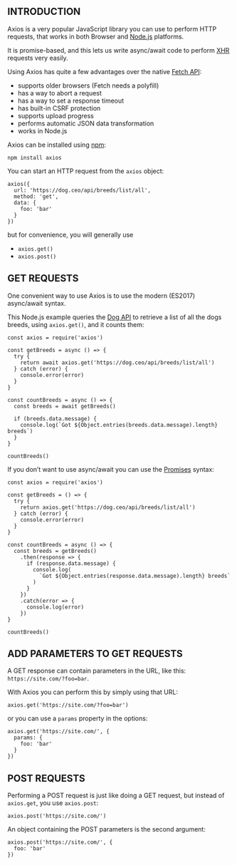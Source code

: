## INTRODUCTION

Axios is a very popular JavaScript library you can use to perform HTTP requests, that works in both Browser and [Node.js](https://flaviocopes.com/node/) platforms.

It is promise-based, and this lets us write async/await code to perform [XHR](https://flaviocopes.com/xhr/) requests very easily.

Using Axios has quite a few advantages over the native [Fetch API](https://flaviocopes.com/fetch-api/):

- supports older browsers (Fetch needs a polyfill)
- has a way to abort a request
- has a way to set a response timeout
- has built-in CSRF protection
- supports upload progress
- performs automatic JSON data transformation
- works in Node.js

Axios can be installed using [npm](https://flaviocopes.com/npm/):

```
npm install axios
```

You can start an HTTP request from the `axios` object:

```
axios({
  url: 'https://dog.ceo/api/breeds/list/all',
  method: 'get',
  data: {
    foo: 'bar'
  }
})
```

but for convenience, you will generally use

- `axios.get()`
- `axios.post()`

## GET REQUESTS

One convenient way to use Axios is to use the modern (ES2017) async/await syntax.

This Node.js example queries the [Dog API](https://dog.ceo/) to retrieve a list of all the dogs breeds, using `axios.get()`, and it counts them:

```
const axios = require('axios')

const getBreeds = async () => {
  try {
    return await axios.get('https://dog.ceo/api/breeds/list/all')
  } catch (error) {
    console.error(error)
  }
}

const countBreeds = async () => {
  const breeds = await getBreeds()

  if (breeds.data.message) {
    console.log(`Got ${Object.entries(breeds.data.message).length} breeds`)
  }
}

countBreeds()
```

If you don’t want to use async/await you can use the [Promises](https://flaviocopes.com/javascript-promises/) syntax:

```
const axios = require('axios')

const getBreeds = () => {
  try {
    return axios.get('https://dog.ceo/api/breeds/list/all')
  } catch (error) {
    console.error(error)
  }
}

const countBreeds = async () => {
  const breeds = getBreeds()
    .then(response => {
      if (response.data.message) {
        console.log(
          `Got ${Object.entries(response.data.message).length} breeds`
        )
      }
    })
    .catch(error => {
      console.log(error)
    })
}

countBreeds()
```

## ADD PARAMETERS TO GET REQUESTS

A GET response can contain parameters in the URL, like this: `https://site.com/?foo=bar`.

With Axios you can perform this by simply using that URL:

```
axios.get('https://site.com/?foo=bar')
```

or you can use a `params` property in the options:

```
axios.get('https://site.com/', {
  params: {
    foo: 'bar'
  }
})
```

## POST REQUESTS

Performing a POST request is just like doing a GET request, but instead of `axios.get`, you use `axios.post`:

```
axios.post('https://site.com/')
```

An object containing the POST parameters is the second argument:

```
axios.post('https://site.com/', {
  foo: 'bar'
})
```









 





